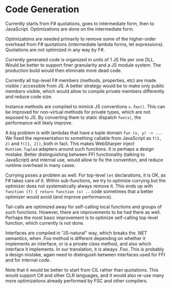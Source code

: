 # Code Generation

Currently starts from F# quotations, goes to intermediate form, then
to JavaScript.  Optimizations are done on the intermediate form.

Optimizatoins are needed primarily to remove some of the higher-order
overhead from F# quotations (intermediate lambda forms, let
expressions).  Quotations are not optimized in any way by F#.

Currently generated code is organized in units of 1 JS file per one
DLL.  Would be better to support finer granularity and a JS module
system.  The production build would then eliminate more dead code.

Currently all top-level F# members (methods, properties, etc) are made
visible / accessible from JS.  A better strategy would be to make only
public members visible, which would allow to compile private members
differently and reduce code size.

Instance methods are compiled to mimick JS conventions `x.foo()`.
This can be improved for non-virtual methods for private types, which
are not exposed to JS. By converting them to static dispatch `foo(x)`,
the performance will likely improve.

A big problem is with lambdas that have a tuple domain `fun (x, y) ->
..`.  We fixed the representation to something callable from
JavaScript as `f(1, 2)` and `f([1, 2])`, both in fact.  This makes
WebSharper inject `Runtime.Tupled` adapters around such functions. It
is perhaps a design mistake.  Better distinguishing between FFI
functionality (talking to JavaScript) and internal use, would allow to
fix the convention, and reduce runtime overhead in many cases.

Currying poses a problem as well. For top-level `let` declarations, it
is OK, as F# takes care of it.  Within sub-functions, we try to
optimize currying but the optimizer does not systematically always
remove it.  This ends up with `function (f) { return function (x) ..`
code sometimes that a better optimizer would avoid (and improve
performance).

Tail-calls are optimized away for self-calling local functions and
groups of such functions. However, there are improvements to be had
there as well.  Perhaps the most basic improvement is to optimize
self-calling top-level function, which currently is not done.

Interfaces are compiled in "JS-natural" way, which breaks the .NET
semantics, when .Foo method is different depending on whether it
implements an interface, or is a private class method, and also
which interface it implements.  In our translation, it is always .Foo.
This is probably a design mistake, again need to
distinguish between interfaces used for FFI and for internal code.

Note that it would be better to start from CIL rather than quotations.
This would support C# and other CLR languages, and it would also
re-use many more optimizations already performed by FSC and other
compilers.
